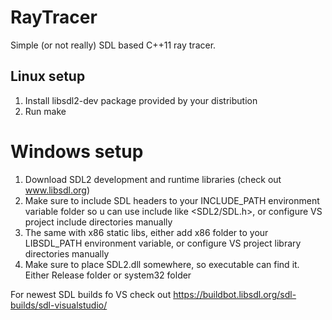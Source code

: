 # RayTracer
Simple (or not really) SDL based C++11 ray tracer.

## Linux setup
1. Install libsdl2-dev package provided by your distribution
2. Run make

# Windows setup
1. Download SDL2 development and runtime libraries (check out www.libsdl.org)
2. Make sure to include SDL headers to your INCLUDE_PATH environment variable folder so u can use include like <SDL2/SDL.h>, or configure VS project include directories manually
3. The same with x86 static libs, either add x86 folder to your LIBSDL_PATH environment variable, or configure VS project library directories manually
4. Make sure to place SDL2.dll somewhere, so executable can find it. Either Release folder or system32 folder

For newest SDL builds fo VS check out https://buildbot.libsdl.org/sdl-builds/sdl-visualstudio/
